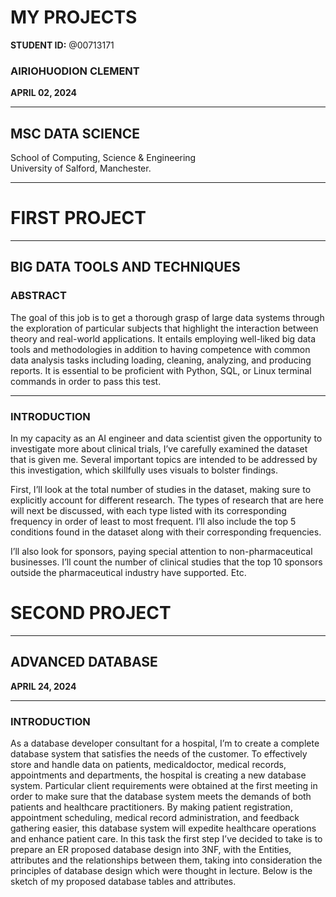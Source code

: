 # MY PROJECTS


**STUDENT ID:** @00713171
### AIRIOHUODION CLEMENT  
**APRIL 02, 2024**

---

## MSC DATA SCIENCE  
School of Computing, Science & Engineering  
University of Salford, Manchester.

---

# FIRST PROJECT

---

## BIG DATA TOOLS AND TECHNIQUES 

### ABSTRACT  
The goal of this job is to get a thorough grasp of large data systems through the exploration of particular subjects that highlight the interaction between theory and real-world applications. It entails employing well-liked big data tools and methodologies in addition to having competence with common data analysis tasks including loading, cleaning, analyzing, and producing reports. It is essential to be proficient with Python, SQL, or Linux terminal commands in order to pass this test.

---

### INTRODUCTION  
In my capacity as an AI engineer and data scientist given the opportunity to investigate more about clinical trials, I’ve carefully examined the dataset that is given me. Several important topics are intended to be addressed by this investigation, which skillfully uses visuals to bolster findings.  

First, I’ll look at the total number of studies in the dataset, making sure to explicitly account for different research. The types of research that are here will next be discussed, with each type listed with its corresponding frequency in order of least to most frequent. I’ll also include the top 5 conditions found in the dataset along with their corresponding frequencies.  

I’ll also look for sponsors, paying special attention to non-pharmaceutical businesses. I’ll count the number of clinical studies that the top 10 sponsors outside the pharmaceutical industry have supported. Etc.


# SECOND PROJECT

---

## ADVANCED DATABASE

**APRIL 24, 2024**

---

### INTRODUCTION
As a database developer consultant for a hospital, I’m to create a complete database system that satisfies the needs of the customer. To effectively store and handle data on patients, medicaldoctor, medical records, appointments and departments, the hospital is creating a new database system. Particular client requirements were obtained at the first meeting in order to make sure that the database system meets the demands of both patients and healthcare practitioners. By making patient registration, appointment scheduling, medical record administration, and feedback gathering easier, this database system will expedite healthcare operations and enhance patient care.
In this task the first step I’ve decided to take is to prepare an ER proposed database design into 3NF, with the Entities, attributes and the relationships between them, taking into consideration the principles of database design which were thought in lecture. Below is the sketch of my proposed database tables and attributes.



